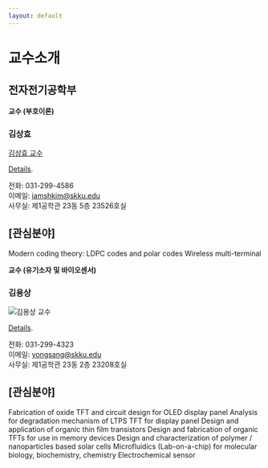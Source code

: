 ```yaml
---
layout: default
---
```


# 교수소개

## 전자전기공학부
**교수 (부호이론)** 

### 김상효

[김상효 교수](assets/img/picture_shkim.jpg)  

[Details](./another-page.html).

전화: 031-299-4586  
이메일: iamshkim@skku.edu  
사무실: 제1공학관 23동 5층 23526호실  

## [관심분야]
Modern coding theory: LDPC codes and polar codes Wireless multi-terminal  

**교수 (유기소자 및 바이오센서)** 

### 김용상

![김용상 교수](https://ice.skku.edu/_attach/professor/QYhHrWCPFVHwXZclTtNj.jpg)  

[Details](./another-page2.html).

전화: 031-299-4323  
이메일: yongsang@skku.edu  
사무실: 제1공학관 23동 2층 23208호실  

## [관심분야]
Fabrication of oxide TFT and circuit design for OLED display panel 
Analysis for degradation mechanism of LTPS TFT for display panel 
Design and application of organic thin film transistors 
Design and fabrication of organic TFTs for use in memory devices 
Design and characterization of polymer / nanoparticles based solar cells 
Microfluidics (Lab-on-a-chip) for molecular biology, biochemistry, chemistry 
Electrochemical sensor 
